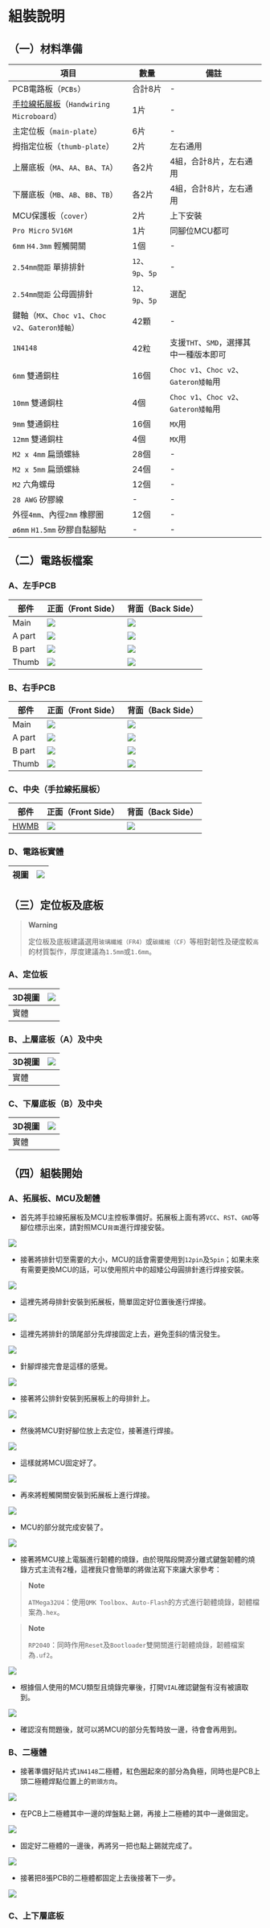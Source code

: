 # 組裝說明

## （一）材料準備

|項目|數量|備註|
| -- | -- | -- |
|PCB電路板（`PCBs`）|合計8片|-|
|[手拉線拓展板](https://github.com/DreaM117er/Handwiring-Microboard)（`Handwiring Microboard`）|1片|-|
|主定位板（`main-plate`）|6片|-|
|拇指定位板（`thumb-plate`）|2片|左右通用|
|上層底板（`MA`、`AA`、`BA`、`TA`）|各2片|4組，合計8片，左右通用|
|下層底板（`MB`、`AB`、`BB`、`TB`）|各2片|4組，合計8片，左右通用|
|MCU保護板（`cover`）|2片|上下安裝|
|`Pro Micro` `5V16M`|1片|同腳位MCU都可|
|`6mm` `H4.3mm` 輕觸開關 |1個|-|
|`2.54mm間距` 單排排針|`12`、`9p`、`5p`|-|
|`2.54mm間距` 公母圓排針|`12`、`9p`、`5p`|選配|
|鍵軸（`MX`、`Choc v1`、`Choc v2`、`Gateron矮軸`）|42顆|-|
|`1N4148`|42粒|支援`THT`、`SMD`，選擇其中一種版本即可|
|`6mm` 雙通銅柱|16個|`Choc v1`、`Choc v2`、`Gateron矮軸`用|
|`10mm` 雙通銅柱|4個|`Choc v1`、`Choc v2`、`Gateron矮軸`用|
|`9mm` 雙通銅柱|16個|`MX`用|
|`12mm` 雙通銅柱|4個|`MX`用|
|`M2 x 4mm` 扁頭螺絲|28個|-|
|`M2 x 5mm` 扁頭螺絲|24個|-|
|`M2` 六角螺母|12個|-|
|`28 AWG` 矽膠線|-|-|
|外徑`4mm`、內徑`2mm` 橡膠圈|12個|-|
|`ø6mm` `H1.5mm` 矽膠自黏腳貼|-|-|

## （二）電路板檔案

### A、左手PCB

|部件|正面（Front Side）|背面（Back Side）|
| -- | -- | -- |
|Main|![](pic/LM-F.png)|![](pic/LM-B.png)|
|A part|![](pic/LA-F.png)|![](pic/LA-B.png)|
|B part|![](pic/LB-F.png)|![](pic/LB-B.png)|
|Thumb|![](pic/LT-F.png)|![](pic/LT-B.png)|

### B、右手PCB

|部件|正面（Front Side）|背面（Back Side）|
| -- | -- | -- |
|Main|![](pic/RM-F.png)|![](pic/RM-B.png)|
|A part|![](pic/RA-F.png)|![](pic/RA-B.png)|
|B part|![](pic/RB-F.png)|![](pic/RB-B.png)|
|Thumb|![](pic/RT-F.png)|![](pic/RT-B.png)|

### C、中央（手拉線拓展板）

|部件|正面（Front Side）|背面（Back Side）|
| -- | -- | -- |
|[HWMB](https://github.com/DreaM117er/Handwiring-Microboard)|![](pic/FS.png)|![](pic/BS.png)|

### D、電路板實體

|視圖| ![](pic/pcb.jpg) |
| -- | -- | 

## （三）定位板及底板

> **Warning**
>
> 定位板及底板建議選用`玻璃纖維（FR4）`或`碳纖維（CF）`等相對韌性及硬度較`高`的材質製作，厚度建議為`1.5mm`或`1.6mm`。

### A、定位板

|3D視圖| ![](pic/3d-plate.png) |
| -- | -- | 
| 實體 |  | 

### B、上層底板（A）及中央

|3D視圖| ![](pic/3d-A.png) |
| -- | -- | 
| 實體 |  | 

### C、下層底板（B）及中央

|3D視圖| ![](pic/3d-B.png) |
| -- | -- | 
| 實體 |  | 

## （四）組裝開始

### A、拓展板、MCU及韌體

- 首先將手拉線拓展板及MCU主控板準備好。拓展板上面有將`VCC`、`RST`、`GND`等腳位標示出來，請對照MCU`背面`進行焊接安裝。

![](pic/g001.jpg)

- 接著將排針切至需要的大小，MCU的話會需要使用到`12pin`及`5pin`；如果未來有需要更換MCU的話，可以使用照片中的超矮公母圓排針進行焊接安裝。

![](pic/g002.jpg)

- 這裡先將母排針安裝到拓展板，簡單固定好位置後進行焊接。

![](pic/g003.jpg)

- 這裡先將排針的頭尾部分先焊接固定上去，避免歪斜的情況發生。

![](pic/g004.jpg)

- 針腳焊接完會是這樣的感覺。

![](pic/g005.jpg)

- 接著將公排針安裝到拓展板上的母排針上。

![](pic/g006.jpg)

- 然後將MCU對好腳位放上去定位，接著進行焊接。

![](pic/g007.jpg)

- 這樣就將MCU固定好了。

![](pic/g008.jpg)

- 再來將輕觸開關安裝到拓展板上進行焊接。

![](pic/g009.jpg)

- MCU的部分就完成安裝了。

![](pic/g010.jpg)

- 接著將MCU接上電腦進行韌體的燒錄，由於現階段開源分離式鍵盤韌體的燒錄方式主流有2種，這裡我只會簡單的將做法寫下來讓大家參考：

> **Note**
>
> `ATMega32U4`：使用`QMK Toolbox`、`Auto-Flash`的方式進行韌體燒錄，韌體檔案為`.hex`。

> **Note**
>
> `RP2040`：同時作用`Reset`及`Bootloader`雙開關進行韌體燒錄，韌體檔案為`.uf2`。

![](pic/g011.jpg)

- 根據個人使用的MCU類型且燒錄完畢後，打開`VIAL`確認鍵盤有沒有被讀取到。

![](pic/g012.png)

- 確認沒有問題後，就可以將MCU的部分先暫時放一邊，待會會再用到。

### B、二極體

- 接著準備好貼片式`1N4148`二極體，紅色圈起來的部分為負極，同時也是PCB上頭二極體焊點位置上的`箭頭方向`。

![](pic/g013.jpg)

- 在PCB上二極體其中一邊的焊盤點上錫，再接上二極體的其中一邊做固定。

![](pic/g015.jpg)

- 固定好二極體的一邊後，再將另一把也點上錫就完成了。

![](pic/g016.jpg)

- 接著把8張PCB的二極體都固定上去後接著下一步。

![](pic/g017.jpg)

### C、上下層底板